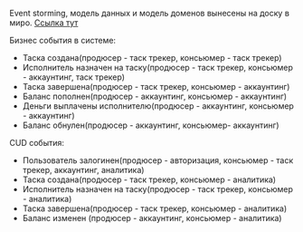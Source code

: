 Event storming, модель данных и модель доменов вынесены на доску в миро. [Ссылка тут](https://miro.com/app/board/uXjVNrzGoZA=/?share_link_id=449625079699)

Бизнес события в системе:
- Таска создана(продюсер - таск трекер, консьюмер - таск трекер)
- Исполнитель назначен на таску(продюсер - таск трекер, консьюмер - аккаунтинг, таск трекер)
- Таска завершена(продюсер - таск трекер, консьюмер - аккаунтинг)
- Баланс пополнен(продюсер - аккаунтинг, консьюмер - аккаунтинг)
- Деньги выплачены исполнителю(продюсер - аккаунтинг, консьюмер - аккаунтинг)
- Баланс обнулен(продюсер - аккаунтинг, консьюмер- аккаунтинг)

CUD события:
- Пользователь залогинен(продюсер - авторизация, консьюмер - таск трекер, аккаунтинг, аналитика)
- Таска создана(продюсер - таск трекер, консьюмер - аналитика)
- Исполнитель назначен на таску(продюсер - таск трекер, консьюмер - аналитика)
- Таска завершена(продюсер - таск трекер, консьюмер - аналитика)
- Баланс изменен (продюсер - аккаунтинг, консьюмер - аналитика)